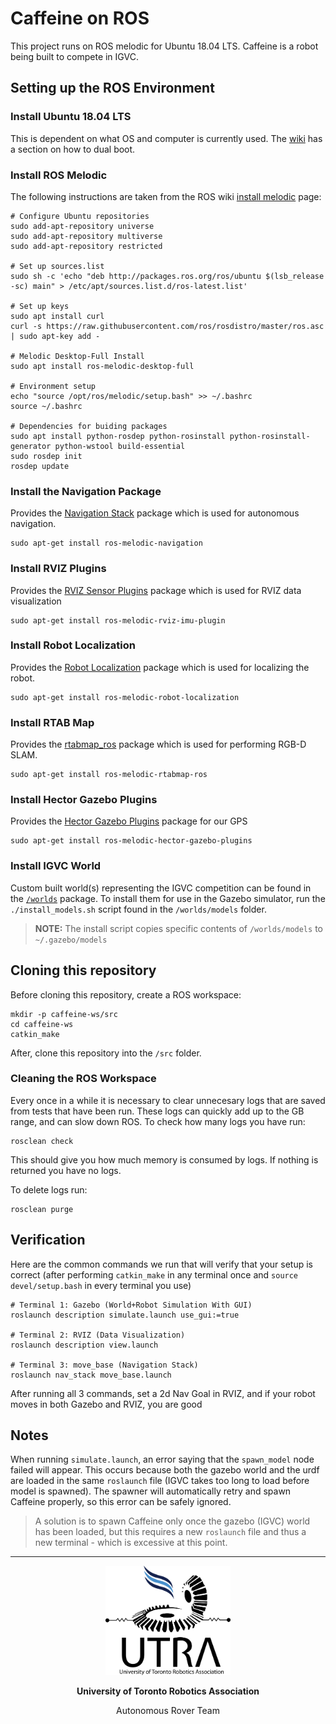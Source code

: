 # Caffeine on ROS #

This project runs on ROS melodic for Ubuntu 18.04 LTS. Caffeine is a robot being built to compete in IGVC.

## Setting up the ROS Environment ##

### Install Ubuntu 18.04 LTS ###
This is dependent on what OS and computer is currently used. The [wiki](https://github.com/UTRA-ART/Caffeine/wiki) has a section on how to dual boot.

### Install ROS Melodic ###
The following instructions are taken from the ROS wiki [install melodic](http://wiki.ros.org/melodic/Installation/Ubuntu) page:
```
# Configure Ubuntu repositories
sudo add-apt-repository universe
sudo add-apt-repository multiverse
sudo add-apt-repository restricted

# Set up sources.list
sudo sh -c 'echo "deb http://packages.ros.org/ros/ubuntu $(lsb_release -sc) main" > /etc/apt/sources.list.d/ros-latest.list'

# Set up keys
sudo apt install curl
curl -s https://raw.githubusercontent.com/ros/rosdistro/master/ros.asc | sudo apt-key add -

# Melodic Desktop-Full Install
sudo apt install ros-melodic-desktop-full

# Environment setup
echo "source /opt/ros/melodic/setup.bash" >> ~/.bashrc
source ~/.bashrc

# Dependencies for buiding packages
sudo apt install python-rosdep python-rosinstall python-rosinstall-generator python-wstool build-essential
sudo rosdep init
rosdep update
```

### Install the Navigation Package ###
Provides the [Navigation Stack](http://wiki.ros.org/navigation) package which is used for autonomous navigation.
```
sudo apt-get install ros-melodic-navigation
```

### Install RVIZ Plugins ###
Provides the [RVIZ Sensor Plugins](http://wiki.ros.org/rviz_imu_plugin) package which is used for RVIZ data visualization
```
sudo apt-get install ros-melodic-rviz-imu-plugin
```

### Install Robot Localization ###
Provides the [Robot Localization](http://docs.ros.org/en/melodic/api/robot_localization/html/index.html) package which is used for localizing the robot.
```
sudo apt-get install ros-melodic-robot-localization
```

### Install RTAB Map ###
Provides the [rtabmap_ros](http://wiki.ros.org/rtabmap_ros) package which is used for performing RGB-D SLAM.
```
sudo apt-get install ros-melodic-rtabmap-ros
```

### Install Hector Gazebo Plugins ###
Provides the [Hector Gazebo Plugins](http://wiki.ros.org/hector_gazebo_plugins) package for our GPS
```
sudo apt-get install ros-melodic-hector-gazebo-plugins
```

### Install IGVC World ###
Custom built world(s) representing the IGVC competition can be found in the [`/worlds`](./worlds) package. To install them for use in the Gazebo simulator, run the `./install_models.sh` script found in the `/worlds/models` folder.
> **NOTE:** The install script copies specific contents of `/worlds/models` to `~/.gazebo/models`

## Cloning this repository ##
Before cloning this repository, create a ROS workspace:
```
mkdir -p caffeine-ws/src
cd caffeine-ws
catkin_make
```
After, clone this repository into the `/src` folder.

### Cleaning the ROS Workspace ###
Every once in a while it is necessary to clear unnecesary logs that are saved from tests that have been run. These logs can quickly add up to the GB range, and can slow down ROS. To check how many logs you have run:

```
rosclean check
```

This should give you how much memory is consumed by logs. If nothing is returned you have no logs.

To delete logs run:

```
rosclean purge
``` 

## Verification ##
Here are the common commands we run that will verify that your setup is correct (after performing ```catkin_make``` in any terminal once and ```source devel/setup.bash``` in every terminal you use)
```
# Terminal 1: Gazebo (World+Robot Simulation With GUI)
roslaunch description simulate.launch use_gui:=true

# Terminal 2: RVIZ (Data Visualization)
roslaunch description view.launch

# Terminal 3: move_base (Navigation Stack)
roslaunch nav_stack move_base.launch
```
After running all 3 commands, set a 2d Nav Goal in RVIZ, and if your robot moves in both Gazebo and RVIZ, you are good

## Notes ##

When running `simulate.launch`, an error saying that the `spawn_model` node failed will appear. This occurs because both the gazebo world and the urdf are loaded in the same `roslaunch` file (IGVC takes too long to load before model is spawned). The spawner will automatically retry and spawn Caffeine properly, so this error can be safely ignored.
> A solution is to spawn Caffeine only once the gazebo (IGVC) world has been loaded, but this requires a new `roslaunch` file and thus a new terminal - which is excessive at this point.

---
<p align="center">
<img src="https://raw.githubusercontent.com/UTRA-ART/SLAM/dev/docs/res/utra-logo.png" alt="UTRA logo" width="200"/>
</p>
<p align = "center"><b>University of Toronto Robotics Association</b></p>
<p align = "center">Autonomous Rover Team</p>
